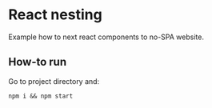 # React nesting

Example how to next react components to no-SPA website.

## How-to run

Go to project directory and:

```
npm i && npm start
```
